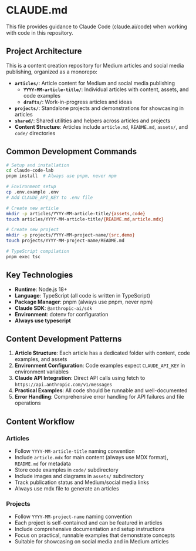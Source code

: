 # CLAUDE.md

This file provides guidance to Claude Code (claude.ai/code) when working with code in this repository.

## Project Architecture

This is a content creation repository for Medium articles and social media publishing, organized as a monorepo:

- **`articles/`**: Article content for Medium and social media publishing
  - **`YYYY-MM-article-title/`**: Individual articles with content, assets, and code examples
  - **`drafts/`**: Work-in-progress articles and ideas
- **`projects/`**: Standalone projects and demonstrations for showcasing in articles
- **`shared/`**: Shared utilities and helpers across articles and projects
- **Content Structure**: Articles include `article.md`, `README.md`, `assets/`, and `code/` directories

## Common Development Commands

```bash
# Setup and installation
cd claude-code-lab
pnpm install  # Always use pnpm, never npm

# Environment setup
cp .env.example .env
# Add CLAUDE_API_KEY to .env file

# Create new article
mkdir -p articles/YYYY-MM-article-title/{assets,code}
touch articles/YYYY-MM-article-title/{README.md,article.mdx}

# Create new project
mkdir -p projects/YYYY-MM-project-name/{src,demo}
touch projects/YYYY-MM-project-name/README.md

# TypeScript compilation
pnpm exec tsc
```

## Key Technologies

- **Runtime**: Node.js 18+
- **Language**: TypeScript (all code is written in TypeScript)
- **Package Manager**: pnpm (always use pnpm, never npm)
- **Claude SDK**: `@anthropic-ai/sdk`
- **Environment**: dotenv for configuration
- **Always use typescript**

## Content Development Patterns

1. **Article Structure**: Each article has a dedicated folder with content, code examples, and assets
2. **Environment Configuration**: Code examples expect `CLAUDE_API_KEY` in environment variables
3. **Claude API Integration**: Direct API calls using fetch to `https://api.anthropic.com/v1/messages`
4. **Practical Examples**: All code should be runnable and well-documented
5. **Error Handling**: Comprehensive error handling for API failures and file operations

## Content Workflow

### Articles
- Follow `YYYY-MM-article-title` naming convention
- Include `article.mdx` for main content (always use MDX format), `README.md` for metadata
- Store code examples in `code/` subdirectory
- Include images and diagrams in `assets/` subdirectory
- Track publication status and Medium/social media links
- Always use mdx file to generate an articles

### Projects
- Follow `YYYY-MM-project-name` naming convention
- Each project is self-contained and can be featured in articles
- Include comprehensive documentation and setup instructions
- Focus on practical, runnable examples that demonstrate concepts
- Suitable for showcasing on social media and in Medium articles